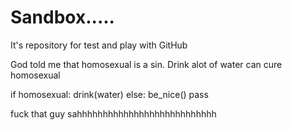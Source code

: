 # Sandbox.....


It's repository for test and play with GitHub

God told me that homosexual is a sin. 
Drink alot of water can cure homosexual

if homosexual:
    drink(water)
else:
    be_nice()
    pass

fuck that guy
sahhhhhhhhhhhhhhhhhhhhhhhhhhh